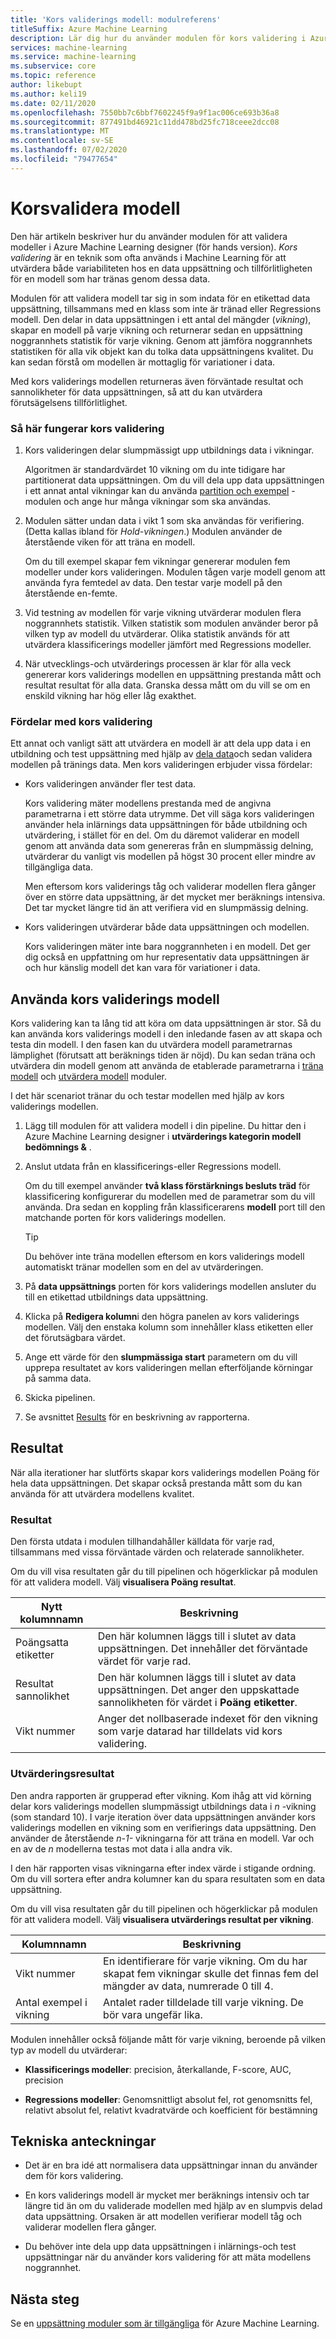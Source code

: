 ```yaml
---
title: 'Kors validerings modell: modulreferens'
titleSuffix: Azure Machine Learning
description: Lär dig hur du använder modulen för kors validering i Azure Machine Learning för att korsa validering av parameter beräkningar för klassificerings-eller Regressions modeller genom att partitionera data.
services: machine-learning
ms.service: machine-learning
ms.subservice: core
ms.topic: reference
author: likebupt
ms.author: keli19
ms.date: 02/11/2020
ms.openlocfilehash: 7550bb7c6bbf7602245f9a9f1ac006ce693b36a8
ms.sourcegitcommit: 877491bd46921c11dd478bd25fc718ceee2dcc08
ms.translationtype: MT
ms.contentlocale: sv-SE
ms.lasthandoff: 07/02/2020
ms.locfileid: "79477654"
---
```

# <a name="cross-validate-model"></a>Korsvalidera modell

Den här artikeln beskriver hur du använder modulen för att validera modeller i Azure Machine Learning designer (för hands version). *Kors validering* är en teknik som ofta används i Machine Learning för att utvärdera både variabiliteten hos en data uppsättning och tillförlitligheten för en modell som har tränas genom dessa data.  

Modulen för att validera modell tar sig in som indata för en etikettad data uppsättning, tillsammans med en klass som inte är tränad eller Regressions modell. Den delar in data uppsättningen i ett antal del mängder (*vikning*), skapar en modell på varje vikning och returnerar sedan en uppsättning noggrannhets statistik för varje vikning. Genom att jämföra noggrannhets statistiken för alla vik objekt kan du tolka data uppsättningens kvalitet. Du kan sedan förstå om modellen är mottaglig för variationer i data.  

Med kors validerings modellen returneras även förväntade resultat och sannolikheter för data uppsättningen, så att du kan utvärdera förutsägelsens tillförlitlighet.  

### <a name="how-cross-validation-works"></a>Så här fungerar kors validering

1. Kors valideringen delar slumpmässigt upp utbildnings data i vikningar. 

   Algoritmen är standardvärdet 10 vikning om du inte tidigare har partitionerat data uppsättningen. Om du vill dela upp data uppsättningen i ett annat antal vikningar kan du använda [partition och exempel](partition-and-sample.md) -modulen och ange hur många vikningar som ska användas.  

2.  Modulen sätter undan data i vikt 1 som ska användas för verifiering. (Detta kallas ibland för *Hold-vikningen*.) Modulen använder de återstående viken för att träna en modell. 

    Om du till exempel skapar fem vikningar genererar modulen fem modeller under kors valideringen. Modulen tågen varje modell genom att använda fyra femtedel av data. Den testar varje modell på den återstående en-femte.  

3.  Vid testning av modellen för varje vikning utvärderar modulen flera noggrannhets statistik. Vilken statistik som modulen använder beror på vilken typ av modell du utvärderar. Olika statistik används för att utvärdera klassificerings modeller jämfört med Regressions modeller.  

4.  När utvecklings-och utvärderings processen är klar för alla veck genererar kors validerings modellen en uppsättning prestanda mått och resultat resultat för alla data. Granska dessa mått om du vill se om en enskild vikning har hög eller låg exakthet. 

### <a name="advantages-of-cross-validation"></a>Fördelar med kors validering

Ett annat och vanligt sätt att utvärdera en modell är att dela upp data i en utbildning och test uppsättning med hjälp av [dela data](split-data.md)och sedan validera modellen på tränings data. Men kors valideringen erbjuder vissa fördelar:  

-   Kors valideringen använder fler test data.

    Kors validering mäter modellens prestanda med de angivna parametrarna i ett större data utrymme. Det vill säga kors valideringen använder hela inlärnings data uppsättningen för både utbildning och utvärdering, i stället för en del. Om du däremot validerar en modell genom att använda data som genereras från en slumpmässig delning, utvärderar du vanligt vis modellen på högst 30 procent eller mindre av tillgängliga data.  

    Men eftersom kors validerings tåg och validerar modellen flera gånger över en större data uppsättning, är det mycket mer beräknings intensiva. Det tar mycket längre tid än att verifiera vid en slumpmässig delning.  

-   Kors valideringen utvärderar både data uppsättningen och modellen.

    Kors valideringen mäter inte bara noggrannheten i en modell. Det ger dig också en uppfattning om hur representativ data uppsättningen är och hur känslig modell det kan vara för variationer i data.  

## <a name="how-to-use-cross-validate-model"></a>Använda kors validerings modell

Kors validering kan ta lång tid att köra om data uppsättningen är stor.  Så du kan använda kors validerings modell i den inledande fasen av att skapa och testa din modell. I den fasen kan du utvärdera modell parametrarnas lämplighet (förutsatt att beräknings tiden är nöjd). Du kan sedan träna och utvärdera din modell genom att använda de etablerade parametrarna i [träna modell](train-model.md) och [utvärdera modell](evaluate-model.md) moduler.

I det här scenariot tränar du och testar modellen med hjälp av kors validerings modellen.

1. Lägg till modulen för att validera modell i din pipeline. Du hittar den i Azure Machine Learning designer i **utvärderings kategorin modell bedömnings &** . 

2. Anslut utdata från en klassificerings-eller Regressions modell. 

    Om du till exempel använder **två klass förstärknings besluts träd** för klassificering konfigurerar du modellen med de parametrar som du vill använda. Dra sedan en koppling från klassificerarens **modell** port till den matchande porten för kors validerings modellen. 

    > [!TIP] 
    > Du behöver inte träna modellen eftersom en kors validerings modell automatiskt tränar modellen som en del av utvärderingen.  
3.  På **data uppsättnings** porten för kors validerings modellen ansluter du till en etikettad utbildnings data uppsättning.  

4.  Klicka på **Redigera kolumn**i den högra panelen av kors validerings modellen. Välj den enstaka kolumn som innehåller klass etiketten eller det förutsägbara värdet. 

5. Ange ett värde för den **slumpmässiga start** parametern om du vill upprepa resultatet av kors valideringen mellan efterföljande körningar på samma data.  

6. Skicka pipelinen.

7. Se avsnittet [Results](#results) för en beskrivning av rapporterna.

## <a name="results"></a>Resultat

När alla iterationer har slutförts skapar kors validerings modellen Poäng för hela data uppsättningen. Det skapar också prestanda mått som du kan använda för att utvärdera modellens kvalitet.

### <a name="scored-results"></a>Resultat

Den första utdata i modulen tillhandahåller källdata för varje rad, tillsammans med vissa förväntade värden och relaterade sannolikheter. 

Om du vill visa resultaten går du till pipelinen och högerklickar på modulen för att validera modell. Välj **visualisera Poäng resultat**.

| Nytt kolumnnamn      | Beskrivning                              |
| -------------------- | ---------------------------------------- |
| Poängsatta etiketter        | Den här kolumnen läggs till i slutet av data uppsättningen. Det innehåller det förväntade värdet för varje rad. |
| Resultat sannolikhet | Den här kolumnen läggs till i slutet av data uppsättningen. Det anger den uppskattade sannolikheten för värdet i **Poäng etiketter**. |
| Vikt nummer          | Anger det nollbaserade indexet för den vikning som varje datarad har tilldelats vid kors validering. |

 ### <a name="evaluation-results"></a>Utvärderingsresultat

Den andra rapporten är grupperad efter vikning. Kom ihåg att vid körning delar kors validerings modellen slumpmässigt utbildnings data i *n* -vikning (som standard 10). I varje iteration över data uppsättningen använder kors validerings modellen en vikning som en verifierings data uppsättning. Den använder de återstående *n-1-* vikningarna för att träna en modell. Var och en av de *n* modellerna testas mot data i alla andra vik.

I den här rapporten visas vikningarna efter index värde i stigande ordning.  Om du vill sortera efter andra kolumner kan du spara resultaten som en data uppsättning.

Om du vill visa resultaten går du till pipelinen och högerklickar på modulen för att validera modell. Välj **visualisera utvärderings resultat per vikning**.


|Kolumnnamn| Beskrivning|
|----|----|
|Vikt nummer| En identifierare för varje vikning. Om du har skapat fem vikningar skulle det finnas fem del mängder av data, numrerade 0 till 4.
|Antal exempel i vikning|Antalet rader tilldelade till varje vikning. De bör vara ungefär lika. |


Modulen innehåller också följande mått för varje vikning, beroende på vilken typ av modell du utvärderar: 

+ **Klassificerings modeller**: precision, återkallande, F-score, AUC, precision  

+ **Regressions modeller**: Genomsnittligt absolut fel, rot genomsnitts fel, relativt absolut fel, relativt kvadratvärde och koefficient för bestämning


## <a name="technical-notes"></a>Tekniska anteckningar  

+ Det är en bra idé att normalisera data uppsättningar innan du använder dem för kors validering. 

+ En kors validerings modell är mycket mer beräknings intensiv och tar längre tid än om du validerade modellen med hjälp av en slumpvis delad data uppsättning. Orsaken är att modellen verifierar modell tåg och validerar modellen flera gånger.

+ Du behöver inte dela upp data uppsättningen i inlärnings-och test uppsättningar när du använder kors validering för att mäta modellens noggrannhet. 


## <a name="next-steps"></a>Nästa steg

Se en [uppsättning moduler som är tillgängliga](module-reference.md) för Azure Machine Learning. 

